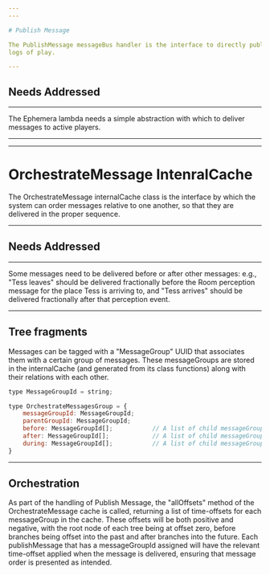 ```yaml
---
---

# Publish Message

The PublishMessage messageBus handler is the interface to directly publish messages to character connections and to
logs of play.

---
```


## Needs Addressed

---

The Ephemera lambda needs a simple abstraction with which to deliver messages to active players.

---
---

# OrchestrateMessage IntenralCache

The OrchestrateMessage internalCache class is the interface by which the system can order messages relative to
one another, so that they are delivered in the proper sequence.

---

## Needs Addressed

---

Some messages need to be delivered before or after other messages: e.g., "Tess leaves" should be delivered
fractionally before the Room perception message for the place Tess is arriving to, and "Tess arrives" should
be delivered fractionally after that perception event.

---

## Tree fragments

Messages can be tagged with a "MessageGroup" UUID that associates them with a certain group of messages.
These messageGroups are stored in the internalCache (and generated from its class functions) along with
their relations with each other.

```js
type MessageGroupId = string;

type OrchestrateMessagesGroup = {
    messageGroupId: MessageGroupId;
    parentGroupId: MessageGroupId;
    before: MessageGroupId[];           // A list of child messageGroups that must occur before this one, with no necessary ordering relative to each other
    after: MessageGroupId[];            // A list of child messageGroups that must occur after this one, with no necessary ordering relative to each other
    during: MessageGroupId[];           // A list of child messageGroups that must be reported, in sequence order, after all "before" items and before all "after"
}
```

---

## Orchestration

As part of the handling of Publish Message, the "allOffsets" method of the OrchestrateMessage cache is called, returning a list
of time-offsets for each messageGroup in the cache. These offsets will be both positive and negative, with the root node of each
tree being at offset zero, before branches being offset into the past and after branches into the future. Each publishMessage
that has a messageGroupId assigned will have the relevant time-offset applied when the message is delivered, ensuring that message
order is presented as intended.